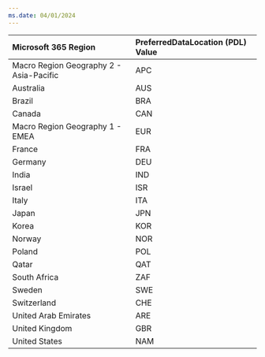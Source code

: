 ```yaml
---
ms.date: 04/01/2024
---
```

|  Microsoft 365 Region                  |  PreferredDataLocation (PDL) Value
|:---------------------------------------|:-------|
|Macro Region Geography 2 - Asia-Pacific |APC
|Australia                               |AUS
|Brazil                                  |BRA
|Canada                                  |CAN
|Macro Region Geography 1 - EMEA         |EUR
|France                                  |FRA
|Germany                                 |DEU
|India                                   |IND
|Israel                                  |ISR
|Italy                                   |ITA
|Japan                                   |JPN
|Korea                                   |KOR
|Norway                                  |NOR
|Poland                                  |POL
|Qatar                                   |QAT
|South Africa                            |ZAF
|Sweden                                  |SWE
|Switzerland                             |CHE
|United Arab Emirates                    |ARE
|United Kingdom                          |GBR
|United States                           |NAM
